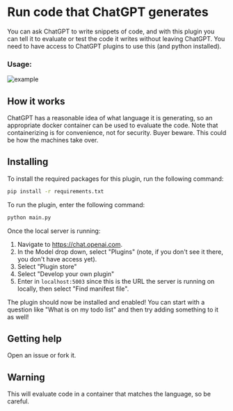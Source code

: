 # Run code that ChatGPT generates

You can ask ChatGPT to write snippets of code, and with this plugin you can tell it to evaluate or test the code it writes without leaving ChatGPT. 
You need to have access to ChatGPT plugins to use this (and python installed). 

### Usage: 
![example](https://github.com/michaelneale/RunGPT/assets/14976/9485645b-3013-42af-88c3-8be95eb2e5f7)

## How it works

ChatGPT has a reasonable idea of what language it is generating, so an appropriate docker container can be used to evaluate the code. Note that containerizing is for convenience, not for security. Buyer beware. 
This could be how the machines take over.

## Installing

To install the required packages for this plugin, run the following command:

```bash
pip install -r requirements.txt
```

To run the plugin, enter the following command:

```bash
python main.py
```

Once the local server is running:

1. Navigate to https://chat.openai.com. 
2. In the Model drop down, select "Plugins" (note, if you don't see it there, you don't have access yet).
3. Select "Plugin store"
4. Select "Develop your own plugin"
5. Enter in `localhost:5003` since this is the URL the server is running on locally, then select "Find manifest file".

The plugin should now be installed and enabled! You can start with a question like "What is on my todo list" and then try adding something to it as well! 

## Getting help

Open an issue or fork it. 

## Warning

This will evaluate code in a container that matches the language, so be careful. 
